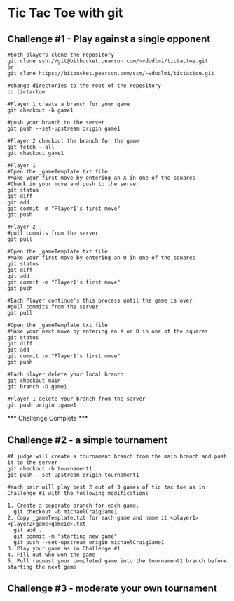 # Tic Tac Toe with git

## Challenge #1 - Play against a single opponent

    #both players clone the repository
    git clone ssh://git@bitbucket.pearson.com/~vdudlmi/tictactoe.git 
    or
    git clone https://bitbucket.pearson.com/scm/~vdudlmi/tictactoe.git

    #change directories to the root of the repository
    cd tictactoe

    #Player 1 create a branch for your game
    git checkout -b game1

    #push your branch to the server
    git push --set-upstream origin game1

    #Player 2 checkout the branch for the game
    git fetch --all
    git checkout game1

    #Player 1
    #Open the _gameTemplate.txt file
    #Make your first move by entering an X in one of the squares
    #Check in your move and push to the server
    git status
    git diff
    git add .
    git commit -m "Player1's first move"
    git push

    #Player 2
    #pull commits from the server
    git pull

    #Open the _gameTemplate.txt file
    #Make your first move by entering an O in one of the squares
    git status
    git diff
    git add .
    git commit -m "Player1's first move"
    git push

    #Each Player continue's this process until the game is over
    #pull commits from the server
    git pull

    #Open the _gameTemplate.txt file
    #Make your next move by entering an X or O in one of the squares
    git status
    git diff
    git add .
    git commit -m "Player1's first move"
    git push

    #Each player delete your local branch 
    git checkout main
    git branch -D game1

    #Player 1 delete your branch from the server
    git push origin :game1

*** Challenge Complete ***

## Challenge #2 - a simple tournament

    #A judge will create a tournament branch from the main branch and push it to the server
    git checkout -b tournament1
    git push --set-upstream origin tournament1
    
    #each pair will play best 2 out of 3 games of tic tac toe as in Challenge #1 with the following modifications

    1. Create a seperate branch for each game.
      git checkout -b michaelCraigGame1
    2. Copy _gameTemplate.txt for each game and name it <player1><player2>game<gameid>.txt
      git add .
      git commit -m "starting new game"
      git push --set-upstream origin michaelCraigGame1
    3. Play your game as in Challenge #1
    4. Fill out who won the game
    5. Pull request your completed game into the tournament1 branch before starting the next game
      

## Challenge #3 - moderate your own tournament










